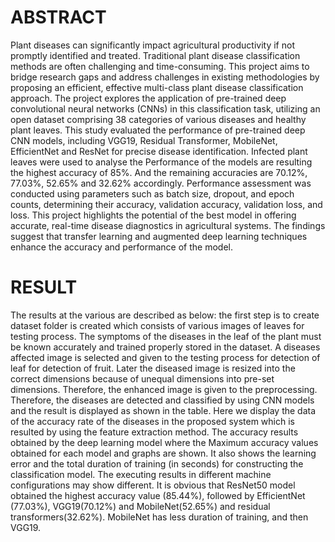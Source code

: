 # ABSTRACT
Plant diseases can significantly impact agricultural productivity if not promptly identified and treated. Traditional plant disease classification methods are often challenging and time-consuming. This project aims to bridge research gaps and address challenges in existing methodologies by proposing an efficient, effective multi-class plant disease classification approach. The project explores the application of pre-trained deep convolutional neural networks (CNNs) in this classification task, utilizing an open dataset comprising 38 categories of various diseases and healthy plant leaves. This study evaluated the performance of pre-trained deep CNN models, including VGG19, Residual Transformer, MobileNet, EfficientNet and ResNet for precise disease identification. Infected plant leaves were used to analyse the Performance of the models are resulting the highest accuracy of 85%. And the remaining accuracies are 70.12%, 77.03%, 52.65% and 32.62% accordingly. Performance assessment was conducted using parameters such as batch size, dropout, and epoch counts, determining their accuracy, validation accuracy, validation loss, and loss. This project highlights the potential of the best model in offering accurate, real-time disease diagnostics in agricultural systems. The findings suggest that transfer learning and augmented deep learning techniques enhance the accuracy and performance of the model. 

# RESULT
The results at the various are described as below: the first step is to create dataset folder is created which consists of various images of leaves for testing process. The symptoms of the diseases in the leaf of the plant must be known accurately and trained properly stored in the dataset. A diseases affected image is selected and given to the testing process for detection of leaf for detection of fruit. Later the diseased image is resized into the correct dimensions because of unequal dimensions into pre-set dimensions. Therefore, the enhanced image is given to the preprocessing. Therefore, the diseases are detected and classified by using CNN models and the result is displayed as shown in the table. Here we display the data of the accuracy rate of the diseases in the proposed system which is resulted by using the feature extraction method. The accuracy results obtained by the deep learning model where the Maximum accuracy values obtained for each model and graphs are shown. It also shows the learning error and the total duration of training (in seconds) for constructing the classification model. The executing results in different machine configurations may show different. It is obvious that ResNet50 model obtained the highest accuracy value (85.44%), followed by EfficientNet (77.03%), VGG19(70.12%) and MobileNet(52.65%) and residual transformers(32.62%). MobileNet has less duration of training, and then VGG19. 
